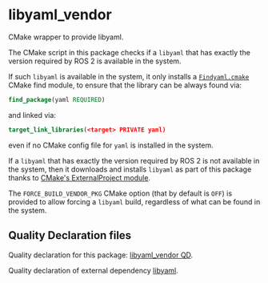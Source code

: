 # libyaml_vendor
CMake wrapper to provide libyaml.

The CMake script in this package checks if a `libyaml` that has exactly the version required by ROS 2 is available in the system.

If such `libyaml` is available in the system, it only installs a [`Findyaml.cmake`](cmake/Modules/Findyaml.cmake) CMake find module,
to ensure that the library can be always found via:
~~~cmake
find_package(yaml REQUIRED)
~~~
and linked via:
~~~cmake
target_link_libraries(<target> PRIVATE yaml)
~~~
even if no CMake config file for `yaml` is installed in the system.

If a `libyaml` that has exactly the version required by ROS 2 is not available in the system, then it downloads and installs
`libyaml` as part of this package thanks to [CMake's ExternalProject module](https://cmake.org/cmake/help/latest/module/ExternalProject.html).

The `FORCE_BUILD_VENDOR_PKG` CMake option (that by default is `OFF`) is provided to allow forcing a `libyaml` build, regardless
of what can be found in the system.

## Quality Declaration files

Quality declaration for this package: [libyaml_vendor QD](QUALITY_DECLARATION.md).

Quality declaration of external dependency [libyaml](./libyaml_q_declaration.md).
